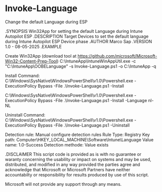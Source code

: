 # Invoke-Language
Change the default Language during ESP

.SYNOPSIS
   Win32App for setting the default Language during Intune Autopilot ESP
.DESCRIPTION
   Target Devices to set the default language during Intune Autopilot ESP Device phase
.AUTHOR
   Marco Sap
.VERSION
   1.0 - 08-05-2025
.EXAMPLE

Create Win32App (download tool at https://github.com/microsoft/Microsoft-Win32-Content-Prep-Tool)
C:\IntuneApp\IntuneWinAppUtil.exe -c "C:\IntuneApp\OOBELanguage" -s Invoke-Language.ps1 -o C:\IntuneApp -q

Install Command: 
C:\Windows\SysNative\WindowsPowerShell\v1.0\Powershell.exe -ExecutionPolicy Bypass -File .\Invoke-Language.ps1 -Install

C:\Windows\SysNative\WindowsPowerShell\v1.0\Powershell.exe -ExecutionPolicy Bypass -File .\Invoke-Language.ps1 -Install -Language nl-NL

Uninstall Command:
C:\Windows\SysNative\WindowsPowerShell\v1.0\Powershell.exe -ExecutionPolicy Bypass -File .\Invoke-Language.ps1 -Uninstall

Detection rule:
Manual configure detection rules
Rule Type: Registry
Key path: Computer\HKEY_LOCAL_MACHINE\Software\Intune\Language
Value name: 1.0-Success
Detection methode: Value exists

.DISCLAIMER
This script code is provided as is with no guarantee or waranty
concerning the usability or impact on systems and may be used,
distributed, and modified in any way provided the parties agree
and acknowledge that Microsoft or Microsoft Partners have neither
accountabilty or responsibility for results produced by use of
this script.

Microsoft will not provide any support through any means.
